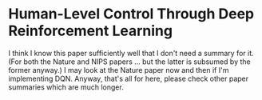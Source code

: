 # Human-Level Control Through Deep Reinforcement Learning

I think I know this paper sufficiently well that I don't need a summary for it. (For both the Nature and NIPS papers ... but the latter is subsumed by the former anyway.) I may look at the Nature paper now and then if I'm implementing DQN. Anyway, that's all for here, please check other paper summaries which are much longer.
